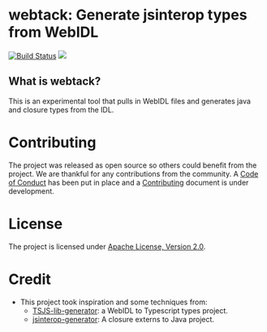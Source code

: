 # webtack: Generate jsinterop types from WebIDL

[![Build Status](https://api.travis-ci.com/realityforge/webtack.svg?branch=master)](http://travis-ci.com/realityforge/webtack)
[<img src="https://img.shields.io/maven-central/v/org.realityforge.webtack/webtack.svg?label=latest%20release"/>](https://search.maven.org/search?q=g:org.realityforge.webtack%20a:webtack)

## What is webtack?

This is an experimental tool that pulls in WebIDL files and generates java and closure types from the IDL.

# Contributing

The project was released as open source so others could benefit from the project. We are thankful for any
contributions from the community. A [Code of Conduct](CODE_OF_CONDUCT.md) has been put in place and
a [Contributing](CONTRIBUTING.md) document is under development.

# License

The project is licensed under [Apache License, Version 2.0](LICENSE).

# Credit

* This project took inspiration and some techniques from:
    * [TSJS-lib-generator](https://github.com/microsoft/TSJS-lib-generator): a WebIDL to Typescript types project.
    * [jsinterop-generator](https://github.com/google/jsinterop-generator): A closure externs to Java project.
